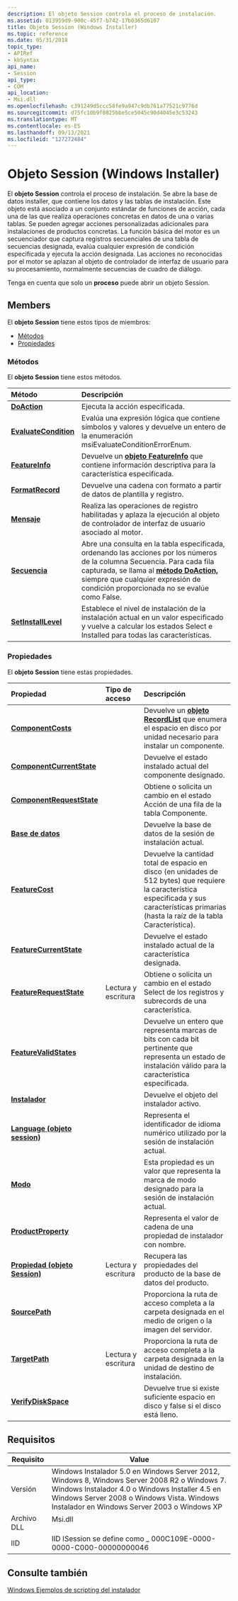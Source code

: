 ```yaml
---
description: El objeto Session controla el proceso de instalación.
ms.assetid: 013959d9-900c-45f7-b742-17b0365d6107
title: Objeto Session (Windows Installer)
ms.topic: reference
ms.date: 05/31/2018
topic_type:
- APIRef
- kbSyntax
api_name:
- Session
api_type:
- COM
api_location:
- Msi.dll
ms.openlocfilehash: c391249d5ccc58fe9a947c9db761a77521c9776d
ms.sourcegitcommit: d75fc10b9f0825bbe5ce5045c90d4045e3c53243
ms.translationtype: MT
ms.contentlocale: es-ES
ms.lasthandoff: 09/13/2021
ms.locfileid: "127272484"
---
```

# <a name="session-object-windows-installer"></a>Objeto Session (Windows Installer)

El **objeto Session** controla el proceso de instalación. Se abre la base de datos installer, que contiene los datos y las tablas de instalación. Este objeto está asociado a un conjunto estándar de funciones de acción, cada una de las que realiza operaciones concretas en datos de una o varias tablas. Se pueden agregar acciones personalizadas adicionales para instalaciones de productos concretas. La función básica del motor es un secuenciador que captura registros secuenciales de una tabla de secuencias designada, evalúa cualquier expresión de condición especificada y ejecuta la acción designada. Las acciones no reconocidas por el motor se aplazan al objeto de controlador de interfaz de usuario para su procesamiento, normalmente secuencias de cuadro de diálogo.

Tenga en cuenta que solo un **proceso** puede abrir un objeto Session.

## <a name="members"></a>Members

El **objeto Session** tiene estos tipos de miembros:

-   [Métodos](#methods)
-   [Propiedades](#properties)

### <a name="methods"></a>Métodos

El **objeto Session** tiene estos métodos.



| Método                                                 | Descripción                                                                                                                                                                                                                                                               |
|:-------------------------------------------------------|:--------------------------------------------------------------------------------------------------------------------------------------------------------------------------------------------------------------------------------------------------------------------------|
| [**DoAction**](session-doaction.md)                   | Ejecuta la acción especificada. <br/>                                                                                                                                                                                                                                |
| [**EvaluateCondition**](session-evaluatecondition.md) | Evalúa una expresión lógica que contiene símbolos y valores y devuelve un entero de la enumeración msiEvaluateConditionErrorEnum.<br/>                                                                                                                          |
| [**FeatureInfo**](session-featureinfo.md)             | Devuelve un [**objeto FeatureInfo**](featureinfo-object.md) que contiene información descriptiva para la característica especificada.<br/>                                                                                                                                       |
| [**FormatRecord**](session-formatrecord.md)           | Devuelve una cadena con formato a partir de datos de plantilla y registro.<br/>                                                                                                                                                                                                      |
| [**Mensaje**](session-message.md)                     | Realiza las operaciones de registro habilitadas y aplaza la ejecución al objeto de controlador de interfaz de usuario asociado al motor.<br/>                                                                                                                                              |
| [**Secuencia**](session-sequence.md)                   | Abre una consulta en la tabla especificada, ordenando las acciones por los números de la columna Secuencia. Para cada fila capturada, se llama al [**método DoAction,**](session-doaction.md) siempre que cualquier expresión de condición proporcionada no se evalúe como False.<br/> |
| [**SetInstallLevel**](session-setinstalllevel.md)     | Establece el nivel de instalación de la instalación actual en un valor especificado y vuelve a calcular los estados Select e Installed para todas las características.<br/>                                                                                                                    |



 

### <a name="properties"></a>Propiedades

El **objeto Session** tiene estas propiedades.



| Propiedad                                                                  | Tipo de acceso           | Descripción                                                                                                                                                                |
|:--------------------------------------------------------------------------|:----------------------|:---------------------------------------------------------------------------------------------------------------------------------------------------------------------------|
| [**ComponentCosts**](session-componentcosts.md)<br/>               |                       | Devuelve un [**objeto RecordList**](recordlist-object.md) que enumera el espacio en disco por unidad necesario para instalar un componente.<br/>                                  |
| [**ComponentCurrentState**](session-componentcurrentstate.md)<br/> |                       | Devuelve el estado instalado actual del componente designado.<br/>                                                                                                |
| [**ComponentRequestState**](session-componentrequeststate.md)<br/> |                       | Obtiene o solicita un cambio en el estado Acción de una fila de la tabla Componente.<br/>                                                                               |
| [**Base de datos**](session-database.md)<br/>                           |                       | Devuelve la base de datos de la sesión de instalación actual.<br/>                                                                                                      |
| [**FeatureCost**](session-featurecost.md)<br/>                     |                       | Devuelve la cantidad total de espacio en disco (en unidades de 512 bytes) que requiere la característica especificada y sus características primarias (hasta la raíz de la tabla Característica).<br/> |
| [**FeatureCurrentState**](session-featurecurrentstate.md)<br/>     |                       | Devuelve el estado instalado actual de la característica designada.<br/>                                                                                                  |
| [**FeatureRequestState**](session-featurerequeststate.md)<br/>     | Lectura y escritura<br/> | Obtiene o solicita un cambio en el estado Select de los registros y subrecords de una característica.<br/>                                                                          |
| [**FeatureValidStates**](session-featurevalidstates.md)<br/>       |                       | Devuelve un entero que representa marcas de bits con cada bit pertinente que representa un estado de instalación válido para la característica especificada.<br/>                             |
| [**Instalador**](session-installer.md)<br/>                         |                       | Devuelve el objeto del instalador activo.<br/>                                                                                                                            |
| [**Language (objeto session)**](session-language.md)<br/>          |                       | Representa el identificador de idioma numérico utilizado por la sesión de instalación actual.<br/>                                                                            |
| [**Modo**](session-mode.md)<br/>                                   |                       | Esta propiedad es un valor que representa la marca de modo designado para la sesión de instalación actual.<br/>                                                            |
| [**ProductProperty**](session-productproperty.md)<br/>             |                       | Representa el valor de cadena de una propiedad de instalador con nombre.<br/>                                                                                                      |
| [**Propiedad (objeto Session)**](session-session.md)<br/>           | Lectura y escritura<br/> | Recupera las propiedades del producto de la base de datos del producto.<br/>                                                                                                         |
| [**SourcePath**](session-sourcepath.md)<br/>                       |                       | Proporciona la ruta de acceso completa a la carpeta designada en el medio de origen o la imagen del servidor.<br/>                                                                            |
| [**TargetPath**](session-targetpath.md)<br/>                       | Lectura y escritura<br/> | Proporciona la ruta de acceso completa a la carpeta designada en la unidad de destino de instalación.<br/>                                                                               |
| [**VerifyDiskSpace**](session-verifydiskspace.md)<br/>             |                       | Devuelve true si existe suficiente espacio en disco y false si el disco está lleno.<br/>                                                                                        |



 

## <a name="requirements"></a>Requisitos



| Requisito | Value |
|--------------------|---------------------------------------------------------------------------------------------------------------------------------------------------------------------------------------------------------------------------------------------------------|
| Versión<br/> | Windows Instalador 5.0 en Windows Server 2012, Windows 8, Windows Server 2008 R2 o Windows 7. Windows Instalador 4.0 o Windows Installer 4.5 en Windows Server 2008 o Windows Vista. Windows Instalador en Windows Server 2003 o Windows XP<br/> |
| Archivo DLL<br/>     | <dl> <dt>Msi.dll</dt> </dl>                                                                                                                                                                      |
| IID<br/>     | IID ISession se define como \_ 000C109E-0000-0000-C000-00000000046<br/>                                                                                                                                                                             |



## <a name="see-also"></a>Consulte también

<dl> <dt>

[Windows Ejemplos de scripting del instalador](windows-installer-scripting-examples.md)
</dt> </dl>

 

 




